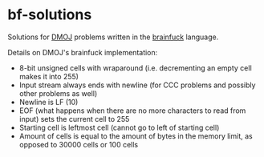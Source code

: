 # bf-solutions
Solutions for [DMOJ](https://dmoj.ca/problems/) problems written in the [brainfuck](https://esolangs.org/wiki/Brainfuck) language.

Details on DMOJ's brainfuck implementation:

* 8-bit unsigned cells with wraparound (i.e. decrementing an empty cell makes it into 255)
* Input stream always ends with newline (for CCC problems and possibly other problems as well)
* Newline is LF (10)
* EOF (what happens when there are no more characters to read from input) sets the current cell to 255
* Starting cell is leftmost cell (cannot go to left of starting cell)
* Amount of cells is equal to the amount of bytes in the memory limit, as opposed to 30000 cells or 100 cells
